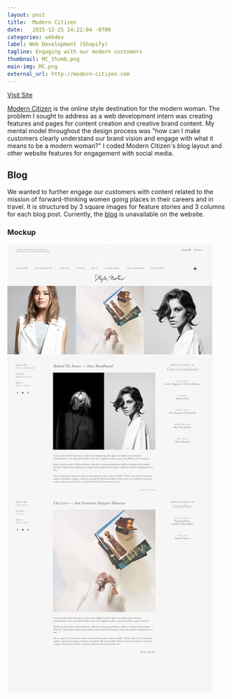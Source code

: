 ```yaml
---
layout: post
title:  Modern Citizen
date:   2015-12-25 14:22:04 -0700
categories: webdev
label: Web Development (Shopify)
tagline: Engaging with our modern customers
thumbnail: MC_thumb.png
main-img: MC.png
external_url: http://modern-citizen.com
---
```

<div class="cta">
  <a href="{{ page.external_url }}" target="_blank">Visit Site</a>
</div>
<section>
<p class="intro"><a href="http://modern-citizen.com">Modern Citizen</a> is the online style destination for the modern woman. The problem I sought to address as a web development intern was creating features and pages for content creation and creative brand content. My mental model throughout the design process was "how can I make customers clearly understand our brand vision and engage with what it means to be a modern woman?" I coded Modern Citizen's blog layout and other website features for engagement with social media.</p>
</section>
<section>
<h1 class="section-title">Blog</h1>
We wanted to further engage our customers with content related to the mission of forward-thinking women going places in their careers and in travel. It is structured by 3 square images for feature stories and 3 columns for each blog post. Currently, the <a href="http://www.modern-citizen.com/blogs/thecompass" target="_blank">blog</a> is unavailable on the website.
<p>
<h3 class="subtitle">Mockup</h3>
<p>
<img src="/img/portfolio/moderncitizen/blogmockup.jpg" class="img-responsive"> 
</section>

